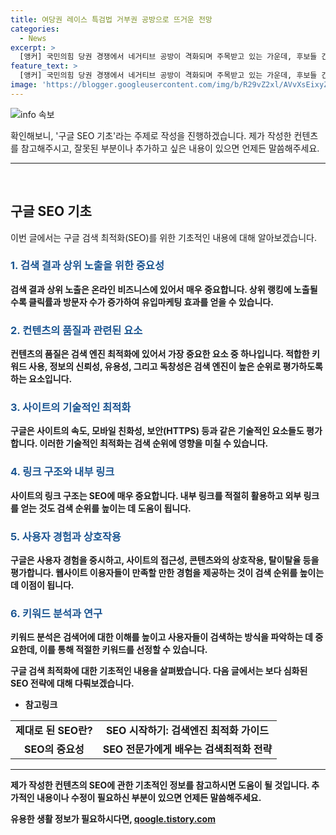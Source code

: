 ```yaml
---
title: 여당권 레이스 특검법 거부권 공방으로 뜨거운 전망
categories:
  - News
excerpt: >
  [앵커] 국민의힘 당권 경쟁에서 네거티브 공방이 격화되며 주목받고 있는 가운데, 후보들 간 공방 내용과 민주당 당권 주자들의 활동이 화제가 되고 있습니다. 당권 후보들의 이해관계와 공방 속에서 제기된 여러 의혹들에 대한 대응이 주목받고 있습니다. 또한, 해병대원 특검법과 탄핵 청문회를 둘러싼 여야 공방 또한 주목받고 있습니다. 무엇보다도 국민들의 이목을 끌어 클릭을 유도하는 발상과 집중력이 필요합니다.  #국민의힘 #당권 #네거티브공방 #민주당 #해병대원특검법
feature_text: >
  [앵커] 국민의힘 당권 경쟁에서 네거티브 공방이 격화되며 주목받고 있는 가운데, 후보들 간 공방 내용과 민주당 당권 주자들의 활동이 화제가 되고 있습니다. 당권 후보들의 이해관계와 공방 속에서 제기된 여러 의혹들에 대한 대응이 주목받고 있습니다. 또한, 해병대원 특검법과 탄핵 청문회를 둘러싼 여야 공방 또한 주목받고 있습니다. 무엇보다도 국민들의 이목을 끌어 클릭을 유도하는 발상과 집중력이 필요합니다.  #국민의힘 #당권 #네거티브공방 #민주당 #해병대원특검법
image: 'https://blogger.googleusercontent.com/img/b/R29vZ2xl/AVvXsEixyZcFfHzMRdzZMjFBmAUKJYCLCGyLL1o632UiGVXcaFdKo_bkvkuCioo0uUKlGfBVcT3P84aROyZIXSBEx3Aw5nCQ3pTgDom1WDC4m8eifvWiAmWEEVb4x6G_l8C0QH225ldMjyaFvpxGEBGNO37VmDTDMHGhJPq73UglMfDca1-0aw/s1600/blogspot.png'
---
```


<p><img src="https://blogger.googleusercontent.com/img/b/R29vZ2xl/AVvXsEixyZcFfHzMRdzZMjFBmAUKJYCLCGyLL1o632UiGVXcaFdKo_bkvkuCioo0uUKlGfBVcT3P84aROyZIXSBEx3Aw5nCQ3pTgDom1WDC4m8eifvWiAmWEEVb4x6G_l8C0QH225ldMjyaFvpxGEBGNO37VmDTDMHGhJPq73UglMfDca1-0aw/s1600/blogspot.png" alt="info 속보" /></p>

<p>확인해보니, '구글 SEO 기초'라는 주제로 작성을 진행하겠습니다.
제가 작성한 컨텐츠를 참고해주시고, 잘못된 부분이나 추가하고 싶은 내용이 있으면 언제든 말씀해주세요.</p>

<hr />

<p data-ke-size="size16">&nbsp;</p>

<h2 data-ke-style="font-size:26px;">구글 SEO 기초</h2>

<p data-ke-size="size16"></p>

<p>이번 글에서는 구글 검색 최적화(SEO)를 위한 기초적인 내용에 대해 알아보겠습니다.</p>

<h3><b><span style="color: #1a5490;">1. 검색 결과 상위 노출을 위한 중요성</span><b></h3>

<p>검색 결과 상위 노출은 온라인 비즈니스에 있어서 매우 중요합니다. 상위 랭킹에 노출될수록 클릭률과 방문자 수가 증가하여 유입마케팅 효과를 얻을 수 있습니다.</p>

<h3><b><span style="color: #1a5490;">2. 컨텐츠의 품질과 관련된 요소</span><b></h3>

<p>컨텐츠의 품질은 검색 엔진 최적화에 있어서 가장 중요한 요소 중 하나입니다. 적합한 키워드 사용, 정보의 신뢰성, 유용성, 그리고 독창성은 검색 엔진이 높은 순위로 평가하도록 하는 요소입니다.</p>

<h3><b><span style="color: #1a5490;">3. 사이트의 기술적인 최적화</span><b></h3>

<p>구글은 사이트의 속도, 모바일 친화성, 보안(HTTPS) 등과 같은 기술적인 요소들도 평가합니다. 이러한 기술적인 최적화는 검색 순위에 영향을 미칠 수 있습니다.</p>

<h3><b><span style="color: #1a5490;">4. 링크 구조와 내부 링크</span><b></h3>

<p>사이트의 링크 구조는 SEO에 매우 중요합니다. 내부 링크를 적절히 활용하고 외부 링크를 얻는 것도 검색 순위를 높이는 데 도움이 됩니다.</p>

<h3><b><span style="color: #1a5490;">5. 사용자 경험과 상호작용</span><b></h3>

<p>구글은 사용자 경험을 중시하고, 사이트의 접근성, 콘텐츠와의 상호작용, 탈이탈율 등을 평가합니다. 웹사이트 이용자들이 만족할 만한 경험을 제공하는 것이 검색 순위를 높이는 데 이점이 됩니다.</p>

<h3><b><span style="color: #1a5490;">6. 키워드 분석과 연구</span><b></h3>

<p>키워드 분석은 검색어에 대한 이해를 높이고 사용자들이 검색하는 방식을 파악하는 데 중요한데, 이를 통해 적절한 키워드를 선정할 수 있습니다.</p>

<p>구글 검색 최적화에 대한 기초적인 내용을 살펴봤습니다. 다음 글에서는 보다 심화된 SEO 전략에 대해 다뤄보겠습니다.</p>

<ul>
<li>참고링크</li>
</ul>

<table>
  <tbody>
    <tr>
      <td style="text-align: center; height: 17px;"><b>제대로 된 SEO란?</b></td>
      <td style="text-align: center; height: 17px;"><b>SEO 시작하기: 검색엔진 최적화 가이드</b></td>
    </tr>
    <tr>
      <td style="text-align: center; height: 17px;"><b>SEO의 중요성</b></td>
      <td style="text-align: center; height: 17px;"><b>SEO 전문가에게 배우는 검색최적화 전략</b></td>
    </tr>
  </tbody>
</table>

<hr>

<p>제가 작성한 컨텐츠의 SEO에 관한 기초적인 정보를 참고하시면 도움이 될 것입니다. 추가적인 내용이나 수정이 필요하신 부분이 있으면 언제든 말씀해주세요.</p>
유용한 생활 정보가 필요하시다면, <a href="https://qoogle.tistory.com" rel="dofollow">qoogle.tistory.com</a>


